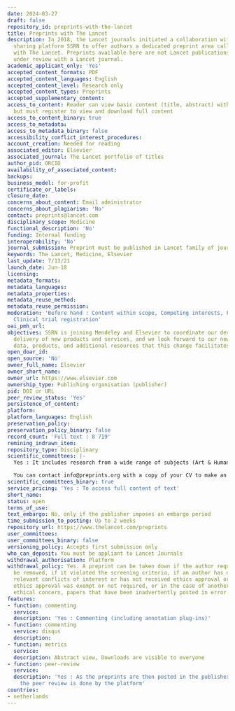 ```yaml
---
date: 2024-03-27
draft: false
repository_id: preprints-with-the-lancet
title: Preprints with The Lancet
description: In 2018, the Lancet journals initiated a collaboration with the research
  sharing platform SSRN to offer authors a dedicated preprint area called Preprints
  with The Lancet. Preprints available here are not Lancet publications or necessarily
  under review with a Lancet journal.
academic_applicant_only: 'Yes'
accepted_content_formats: PDF
accepted_content_languages: English
accepted_content_level: Research only
accepted_content_types: Preprints
accepted_supplementary_content:
access_to_content: Reader can view basic content (title, abstract) without account
  but must register to view and download full content
access_to_content_binary: true
access_to_metadata:
access_to_metadata_binary: false
accessibility_conflict_interest_procedures:
account_creation: Needed for reading
associated_editor: Elsevier
associated_journal: The Lancet portfolio of titles
author_pid: ORCID
availability_of_associated_content:
backups:
business_model: for-profit
certificate_or_labels:
closure_date:
concerns_about_content: Email administrator
concerns_about_plagiarism: 'No'
contact: preprints@lancet.com
disciplinary_scope: Medicine
functional_description: 'No'
funding: Internal funding
interoperability: 'No'
journal_submission: Preprint must be published in Lancet family of journals
keywords: The Lancet, Medicine, Elsevier
last_update: 7/13/21
launch_date: Jun-18
licensing:
metadata_formats:
metadata_languages:
metadata_properties:
metadata_reuse_method:
metadata_reuse_permission:
moderation: 'Before hand : Content within scope, Competing interests, Funder acknowledgement,
  Clinical trial registration'
oai_pmh_url:
objectives: SSRN is joining Mendeley and Elsevier to coordinate our development and
  delivery of new products and services, and we look forward to our new access to
  data, products, and additional resources that this change facilitates
open_doar_id:
open_source: 'No'
owner_full_name: Elsevier
owner_short_name:
owner_url: https://www.elsevier.com
ownership_type: Publishing organisation (publisher)
pid: DOI or URL
peer_review_status: 'Yes'
persistence_of_content:
platform:
platform_languages: English
preservation_policy:
preservation_policy_binary: false
record_count: 'Full text : 8 719'
remining_indrawn_item:
repository_type: Disciplinary
scientific_committees: |-
  Yes : It includes research from a wide range of subjects (Art & Humanities, Behavorial Sciences, Biology, Chemistry, Earth Sciences, Engineering, Lifes sciences, Material Science, Mathematics & Computer Science, Medicine & Pharmacology, Physcial Sciences, Social Sciences).

  You can contact info@preprints.org with a copy of your CV to make an application.
scientific_committees_binary: true
service_pricing: 'Yes : To access full content of text'
short_name:
status: open
terms_of_use:
text_embargo: No, only if the publisher imposes an embargo period
time_submission_to_posting: Up to 2 weeks
repository_url: https://www.thelancet.com/preprints
user_committees:
user_committees_binary: false
versioning_policy: Accepts first submission only
who_can_deposit: You must be appliant to Lancet Journals
withdrawal_authorisation: Platform
withdrawal_policy: Yes. A preprint can be taken down if the author requests that it
  be removed, if it violated the screening criteria, if an author has not fully disclosed
  relevant conflicts of interest or has not received ethics approval or declared why
  ethics approval was exempt or not required, or in the case of another documented
  ethical concern, papers that have been inadvertently posted in error.
features:
- function: commenting
  service:
  description: 'Yes : Commenting (including annotation plug-ins)'
- function: commenting
  service: disqus
  description:
- function: metrics
  service:
  description: Abstract view, Downloads are visible to everyone
- function: peer-review
  service:
  description: 'Yes : As the preprints are then posted in the publisher''s journals,
    the peer review is done by the platform'
countries:
- netherlands
---
```



